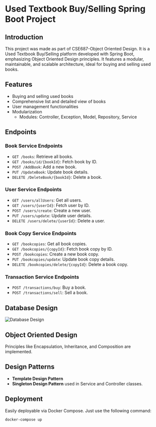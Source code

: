 # Used Textbook Buy/Selling Spring Boot Project

## Introduction
This project was made as part of CSE687-Object Oriented Design. It is a Used Textbook Buy/Selling platform developed with Spring Boot, emphasizing Object Oriented Design principles. It features a modular, maintainable, and scalable architecture, ideal for buying and selling used books.

## Features
- Buying and selling used books
- Comprehensive list and detailed view of books
- User management functionalities
- Modularization
  - Modules: Controller, Exception, Model, Repository, Service


## Endpoints

### Book Service Endpoints
- `GET /books`: Retrieve all books.
- `GET /books/id/{bookId}`: Fetch book by ID.
- `POST /AddBook`: Add a new book.
- `PUT /UpdateBook`: Update book details.
- `DELETE /DeleteBook/{bookId}`: Delete a book.

### User Service Endpoints
- `GET /users/allUsers`: Get all users.
- `GET /users/{userId}`: Fetch user by ID.
- `POST /users/create`: Create a new user.
- `PUT /users/update`: Update user details.
- `DELETE /users/delete/{userId}`: Delete a user.

### Book Copy Service Endpoints
- `GET /bookcopies`: Get all book copies.
- `GET /bookcopies/{copyId}`: Fetch book copy by ID.
- `POST /bookcopies`: Create a new book copy.
- `PUT /bookcopies/update`: Update book copy details.
- `DELETE /bookcopies/delete/{copyId}`: Delete a book copy.

### Transaction Service Endpoints
- `POST /transactions/buy`: Buy a book.
- `POST /transactions/sell`: Sell a book.

## Database Design
![Database Design](![292606012-85ef78c8-7c87-4097-81ad-0c2ade088f8b](https://github.com/Vishnumahes/Used-bookstore-webapp./assets/45967733/fba96045-5cb6-4930-8373-92052a8f47f2))

## Object Oriented Design
Principles like Encapsulation, Inheritance, and Composition are implemented.

## Design Patterns
- **Template Design Pattern**
- **Singleton Design Pattern** used in Service and Controller classes.

## Deployment
Easily deployable via Docker Compose. Just use the following command:
```sh
docker-compose up
